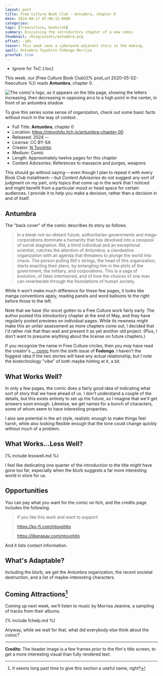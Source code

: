 ```yaml
---
layout: post
title: Free Culture Book Club — Antumbra, chapter 0
date: 2024-08-17 07:09:12-0400
categories:
tags: [freeculture, bookclub]
summary: Discussing the introductory chapter of a new comic
thumbnail: /blog/assets/antumbra.png
offset: -18%
teaser: This week sees a cyberpunk-adjacent story in the making.
spell: Antumbra Toyohito Fodongo Morrisa
proofed: true
---
```


* Ignore for ToC
{:toc}

This week, our [Free Culture Book Club]({% post_url 2020-05-02-freeculture %}) reads **Antumbra**, chapter 0.

![The comic's logo, as it appears on the title page, showing the letters increasing, then decreasing in opposing arcs to a high point in the center, in front of an antumbra shadow](/blog/assets/antumbra.png "Definitely the fanciest logo that we've seen")

To give this series some sense of organization, check out some basic facts without much in the way of context.

 * Full Title:  **Antumbra**, chapter 0
 * Location:  <https://ntoyohito.itch.io/antumbra-chapter-00>
 * Released:  2024 --
 * License:  CC BY-SA
 * Creator:  [N Toyohito](https://comicscamp.club/@ntoyohito)
 * Medium:  Comic
 * Length:  Approximately twelve pages for this chapter
 * Content Advisories:  References to massacre and purges, weapons

This should go without saying---even though I plan to repeat it with every Book Club installment---but *Content Advisories* do not suggest any sort of judgment on my part, only topics that come up in the work that I noticed and might benefit from a particular mood or head space for certain audiences.  I provide it to help you make a decision, rather than a decision in and of itself.

## Antumbra

The "back cover" of the comic describes its story as follows.

 > In a bleak not-so-distant future, authoritarian governments and mega-corporations dominate a humanity that has devolved into a cesspool of social stagnation.  Rid, a timid individual and an exceptional scientist, catches the attention of *Antumbra*, a clandestine organization with an agenda that threatens to plunge the world into chaos.  The person pulling Rid's strings, the head of this organization, starts enacting their plans, by entangling him in the plots of the government, the military, and corporations.  This is a saga of evolution, of fates intertwined, and of how the choices of one man can reverberate through the foundations of human society.

While it won't make much difference for these few pages, it looks like manga conventions apply, reading panels and word balloons to the right before those to the left.

Note that we have (for once) gotten to a Free Culture work fairly early.  The author posted this introductory chapter at the end of May, and they have regularly posted previews on individual pages.  While its newness might make this an unfair assessment as more chapters come out, I decided that I'd rather risk that than wait and present it as yet another old project.  (Plus, I don't want to presume anything about the license on future chapters.)

If you recognize the name in Free Culture circles, then you *may* have read the creator's [*...* comic](https://fodongo.jectoons.net/2024/05/20/issue-6-by-n-toyohito/) from the sixth issue of **Fodongo**.  I haven't the foggiest idea if the two stories will have any actual relationship, but I note the biotechnology "vibe" of both maybe hinting at it, a bit.

## What Works Well?

In only a few pages, the comic does a fairly good idea of indicating what sort of story that we have ahead of us.  I don't understand a couple of the details, but this exists entirely to set up the future, so I imagine that we'll get answers soon enough.  Likewise, we get names for a bunch of characters, some of whom seem to have interesting properties.

I also see potential in the art style, realistic enough to make things feel harsh, while also looking flexible enough that the tone could change quickly without much of a problem.

## What Works...Less Well?

{% include lesswell.md %}

I feel like dedicating one quarter of the introduction to the title *might* have gone too far, especially when the blurb suggests a far more interesting world in store for us.

## Opportunities

You can pay what you want for the comic on Itch, and the credits page includes the following.

 > If you like this work and want to support:
 >
 > <https://ko-fi.com/ntoyohito>
 >
 > <https://liberapay.com/ntoyohito>

And it lists contact information.

## What's Adaptable?

Including the blurb, we get the Antumbra organization, the recent societal destruction, and a list of maybe-interesting characters.

## Coming Attractions[^2]

[^2]:  It seems long past time to give this section a useful name, right?

Coming up next week, we'll listen to music by Morrisa Jeanine, a sampling of tracks from their albums.

{% include fchelp.md %}

Anyway, while we wait for that, what did everybody else think about the comic?

* * *

**Credits**:  The header image is a few frames prior to the film's title screen, to get a more interesting visual than fully rendered text.
